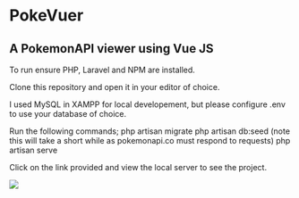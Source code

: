 <h1>PokeVuer</h1>
<h2> A PokemonAPI viewer using Vue JS </h2>

To run ensure PHP, Laravel and NPM are installed.

Clone this repository and open it in your editor of choice.

I used MySQL in XAMPP for local developement, but please configure .env to use your database of choice.

Run the following commands;
php artisan migrate
php artisan db:seed (note this will take a short while as pokemonapi.co must respond to requests)
php artisan serve

Click on the link provided and view the local server to see the project.

<img src="https://imgur.com/a/CW50Pbz">
